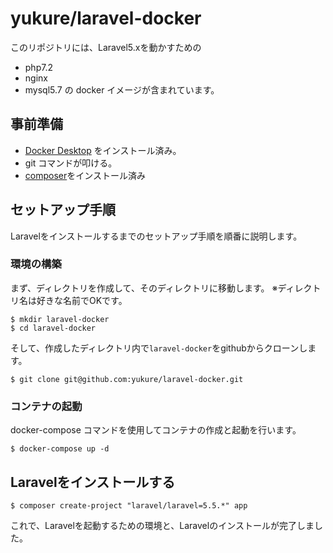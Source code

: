# yukure/laravel-docker
このリポジトリには、Laravel5.xを動かすための
- php7.2
- nginx
- mysql5.7
の docker イメージが含まれています。

## 事前準備
- [Docker Desktop](https://www.docker.com/products/docker-desktop) をインストール済み。
- git コマンドが叩ける。
- [composer](https://getcomposer.org/)をインストール済み

## セットアップ手順
Laravelをインストールするまでのセットアップ手順を順番に説明します。

### 環境の構築
まず、ディレクトリを作成して、そのディレクトリに移動します。
※ディレクトリ名は好きな名前でOKです。

```shell
$ mkdir laravel-docker
$ cd laravel-docker
```

そして、作成したディレクトリ内で`laravel-docker`をgithubからクローンします。

```shell
$ git clone git@github.com:yukure/laravel-docker.git
```

### コンテナの起動
docker-compose コマンドを使用してコンテナの作成と起動を行います。

```shell
$ docker-compose up -d
```

## Laravelをインストールする
```shell
$ composer create-project "laravel/laravel=5.5.*" app
```

これで、Laravelを起動するための環境と、Laravelのインストールが完了しました。
